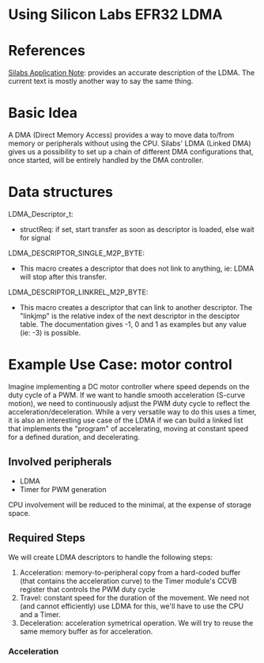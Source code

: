 # Using Silicon Labs EFR32 LDMA

# References
[Silabs Application Note](https://www.silabs.com/documents/public/application-notes/AN1029-efm32-ldma.pdf): provides an accurate description of the LDMA. The current text is mostly another way to say the same thing.

# Basic Idea
A DMA (Direct Memory Access) provides a way to move data to/from memory or peripherals without using the CPU.
Silabs' LDMA (Linked DMA) gives us a possibility to set up a chain of different DMA configurations that, once started, will be entirely handled by the DMA controller.

# Data structures
LDMA_Descriptor_t:
- structReq: if set, start transfer as soon as descriptor is loaded, else wait for signal

LDMA_DESCRIPTOR_SINGLE_M2P_BYTE:
- This macro creates a descriptor that does not link to anything, ie: LDMA will stop after this transfer.

LDMA_DESCRIPTOR_LINKREL_M2P_BYTE:
- This macro creates a descriptor that can link to another descriptor. The "linkjmp" is the relative index of the next descriptor in the desciptor table. The documentation gives -1, 0 and 1 as examples but any value (ie: -3) is possible.


# Example Use Case: motor control
Imagine implementing a DC motor controller where speed depends on the duty cycle of a PWM.
If we want to handle smooth acceleration (S-curve motion), we need to continuously adjust the PWM duty cycle to reflect the acceleration/deceleration.
While a very versatile way to do this uses a timer, it is also an interesting use case of the LDMA if we can build a linked list that implements the "program" of accelerating, moving at constant speed for a defined duration, and decelerating.

## Involved peripherals
- LDMA
- Timer for PWM generation

CPU involvement will be reduced to the minimal, at the expense of storage space.

## Required Steps
We will create LDMA descriptors to handle the following steps:
1. Acceleration: memory-to-peripheral copy from a hard-coded buffer (that contains the acceleration curve) to the Timer module's CCVB register that controls the PWM duty cycle
1. Travel: constant speed for the duration of the movement. We need not (and cannot efficiently) use LDMA for this, we'll have to use the CPU and a Timer.
1. Deceleration: acceleration symetrical operation. We will try to reuse the same memory buffer as for acceleration.

### Acceleration
